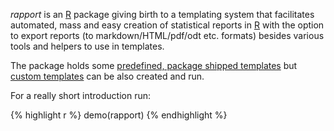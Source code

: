 *rapport* is an [R](http://www.r-project.org/) package giving birth to a templating system that facilitates automated, mass and easy creation of statistical reports in [R](http://www.r-project.org/) with the option to export reports (to markdown/HTML/pdf/odt etc. formats) besides various tools and helpers to use in templates.

The package holds some [predefined, package shipped templates](#templates) but [custom templates](#custom) can be also created and run.
 
For a really short introduction run:

{% highlight r %}
demo(rapport)
{% endhighlight %}
